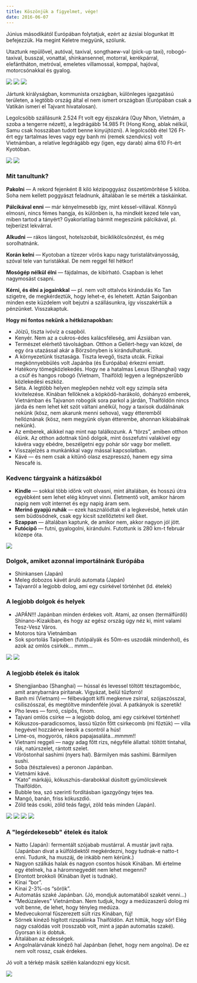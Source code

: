 ```yaml
---
title: Köszönjük a figyelmet, vége!
date: 2016-06-07
---
```


Június másodikától Európában folytatjuk, ezért az ázsiai blogunkat itt befejezzük. Ha megint Keletre megyünk, szólunk.

Utaztunk repülővel, autóval, taxival, songthaew-val (pick-up taxi), robogó-taxival, busszal, vonattal, shinkansennel, motorral, kerékpárral, elefántháton, metróval, emeletes villamossal, komppal, hajóval, motorcsónakkal és gyalog.

![](../../img/000060.jpg)
![](../../img/000016.jpg)
![](../../img/000069.jpg)

Jártunk királyságban, kommunista országban, különleges igazgatású területen, a legtöbb ország által el nem ismert országban (Európában csak a Vatikán ismeri el Tajvant hivatalosan).

Legolcsóbb szállásunk 2.524 Ft volt egy éjszakára (Quy Nhon, Vietnám, a szoba a tengerre nézett), a legdrágább 14.985 Ft (Hong Kong, ablak nélkül, Samu csak hosszában tudott benne kinyújtózni). A legolcsóbb étel 126 Ft-ért egy tartalmas leves vagy egy banh mi (remek szendvics) volt Vietnámban, a relatíve legdrágább egy (igen, egy darab) alma 610 Ft-ért Kyotóban.

![](../../img/sz1.jpg)
![](../../img/sz2.jpg)

### Mit tanultunk?

__Pakolni__ — A rekord fejenként 8 kiló kézipoggyász összetömörítése 5 kilóba. Soha nem kellett poggyászt feladnunk, általában le se mérték a táskáinkat.

__Pálcikával enni__ — már kényelmesebb így, mint késsel-villával. Könnyű elmosni, nincs fémes hangja, és különben is, ha mindkét kezed tele van, miben tartod a tányért? Gyakorlatilag bármit megeszünk pálcikával, pl. tejberizst lekvárral.

__Alkudni__ — rákos lángost, hotelszobát, biciklikölcsönzést, és még sorolhatnánk.

__Korán kelni__ — Kyotoban a tízezer vörös kapu nagy turistalátványosság, szóval tele van turistákkal. De nem reggel fél hétkor!

__Mosógép nélkül élni__ — fájdalmas, de kibírható. Csapban is lehet nagymosást csapni.

__Kérni, és élni a jogainkkal__ — pl. nem volt ottalvós kirándulás Ko Tan szigetre, de megkérdeztük, hogy lehet-e, és lehetett. Aztán Saigonban minden este küzdelem volt bejutni a szállásunkra, így visszakértük a pénzünket. Visszakaptuk.

__Hogy mi fontos nekünk a hétköznapokban:__
- Jóízű, tiszta ivóvíz a csapból.
- Kenyér. Nem az a cukros-édes kalácsféleség, ami Ázsiában van.
- Természet elérhető távolságban. Otthon a Gellért-hegy van közel, de egy óra utazással akár a Börzsönyben is kirándulhatunk.
- A környezetünk tisztasága. Tiszta levegő, tiszta utcák. Fizikai megkönnyebbülés volt Japánba (és Európába) érkezni emiatt.
- Hatékony tömegközlekedés. Hogy ne a hatalmas Lexus (Shanghai) vagy a csúf és hangos robogó (Vietnam, Thaiföld) legyen a legnépszerűbb közlekedési eszköz.
- Séta. A legtöbb helyen meglepően nehéz volt egy szimpla séta kivitelezése. Kínában fellöknek a köpködő-harákoló, dohányzó emberek, Vietnámban és Tajvanon robogók sora parkol a járdán, Thaiföldön nincs járda és nem lehet két szót váltani anélkül, hogy a taxisok dudálnának nekünk (kösz, nem akarunk menni sehova), vagy étteremből hellóznának (kösz, nem megyünk olyan étterembe, ahonnan kikiabálnak nekünk).
- Az emberek, akikkel nap mint nap találkozunk. A “törzs”, amiben otthon élünk. Az otthon adottnak tűnő dolgok, mint összefutni valakivel egy kávéra vagy ebédre, beszélgetni egy pohár sör vagy bor mellett.
- Visszajelzés a munkánkkal vagy mással kapcsolatban.
- Kávé — és nem csak a kitünő olasz eszpresszó, hanem egy sima Nescafé is.

### Kedvenc tárgyaink a hátizsákból
- __Kindle__ — sokkal több időnk volt olvasni, mint általában, és hosszú útra egyébként sem lehet elég könyvet vinni. Életmentő volt, amikor három napig nem volt internet és egy napig áram sem.
- __Merinó gyapjú ruhák__ — ezek használódtak el a legkevésbé, hetek után sem büdösödnek, csak egy kicsit szellőztetni kell őket.
- __Szappan__ — általában kaptunk, de amikor nem, akkor nagyon jól jött.
- __Futócipő__ — futni, gyalogolni, kirándulni. Futottunk is 280 km-t február közepe óta.

![](../../img/kindle.jpg)

### Dolgok, amiket azonnal importálnánk Európába
- Shinkansen (Japán)
- Meleg dobozos kávét áruló automata (Japán)
- Tajvanról a legjobb dolog, ami egy csirkével történhet (ld. ételek)

### A legjobb dolgok és helyek
- JAPÁN!!! Japánban minden érdekes volt. Atami, az onsen (termálfürdő) Shinano-Kizakiban, és hogy az egész ország úgy néz ki, mint valami Tesz-Vesz Város.
- Motoros túra Vietnámban
- Sok sportolás Taipeiben (futópályák és 50m-es uszodák mindenhol), és azok az omlós csirkék… mmm…

![](../../img/japan.jpg)
![](../../img/motor.jpg)

### A legjobb ételek és italok
- Shengjianbao (Shanghai) — hússal és levessel töltött tésztagombóc, amit aranybarnára pirítanak. Vigyázat, belül tűzforró!
- Banh mi (Vietnam) — félbevágott kifli megkenve zsírral, szójaszósszal, csiliszósszal, és megtöltve mindenféle jóval. A patkányok is szeretik!
- Pho leves — forró, csípős, finom.
- Tajvani omlós csirke — a legjobb dolog, ami egy csirkével történhet!
- Kókuszos–paradicsomos, lassú tűzön főtt csirkecomb (mi főztük) — villa hegyével hozzáérve leesik a csontról a hús!
- Lime-os, mogyorós, rákos papajasaláta...mmmm!!
- Vietnami reggeli — nagy adag főtt rizs, négyféle állattal: töltött tintahal, rák, natúrszelet, rántott szelet.
- Vöröstonhal sashimi (nyers hal). Bármilyen más sashimi. Bármilyen sushi.
- Soba (tésztaleves) a peronon Japánban.
- Vietnámi kávé.
- “Kato” márkájú, kókuszhús-darabokkal dúsított gyümölcslevek Thaiföldön.
- Bubble tea, szó szerinti fordításban igazgyöngy tejes tea.
- Mangó, banán, friss kókuszdió.
- Zöld teás csoki, zöld teás fagyi, zöld teás minden (Japán).

![](../../img/kaja1.jpg)
![](../../img/kaja2.jpg)
![](../../img/kaja2a.jpg)
![](../../img/kaja3a.jpg)

### A "legérdekesebb" ételek és italok
- Natto (Japán): fermentált szójabab mustárral. A mustár javít rajta. (Japánban divat a külföldiektől megkérdezni, hogy tudnak-e natto-t enni. Tudunk, ha muszáj, de inkább nem kérünk.)
- Nagyon szálkás halak és nagyon csontos húsok Kínában. Mi értelme egy ételnek, ha a háromnegyedét nem lehet megenni?
- Elrontott brokkoli (Kínában ilyet is tudnak).
- Kínai “bor”.
- Kínai 2-3%-os “sörök”.
- Automatás szaké Japánban. (Jó, mondjuk automatából szakét venni…)
- “Medúzaleves” Vietnámban. Nem tudjuk, hogy a medúzaszerű dolog mi volt benne, de lehet, hogy tényleg medúza.
- Medvecukorral fűszerezett sült rizs Kínában, fúj!
- Sörnek kinéző higított rizspálinka Thaiföldön. Azt hittük, hogy sör! Elég nagy csalódás volt (rosszabb volt, mint a japán automatás szaké). Gyorsan ki is dobtuk.
- Általában az édességek.
- Angolnalárvának kinéző hal Japánban (lehet, hogy nem angolna). De ez nem volt rossz, csak érdekes.

Jó volt a térkép másik szélén kalandozni egy kicsit.

![](../../img/mi.jpg)
